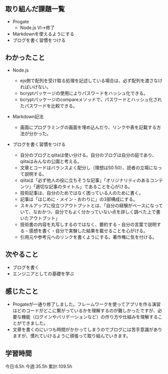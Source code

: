 ## 取り組んだ課題一覧
- Progate
    - Node.js Ⅵ→修了
 - Markdownを使えるようにする
  - ブログを書く習慣をつける

## わかったこと
- Node.js
	- ejs側で配列を受け取る処理を記述している場合は、必ず配列を渡さなければいけない。
	- bcryptパッケージの使用によりパスワードをハッシュ化できる。
	- bcryptパッケージのcompareメソッドで、パスワードとハッシュ化されたパスワードを比較できる。

- Markdown記法
	- 画面にプログラミングの画面を埋め込んだり、リンクや表を記載する方法が分かった。

- ブログを書く習慣をつける
	- 自分のブログとqiitaは使い分ける。自分のブログは自分の庭であり、qiitaはみんなの公園と考える。
	- 文章とコードはバランスよく配分し（理想は50:50）、読者の立場になって説明する。
	- qiitaは「必ず他人の役に立ちそうな記事」「オリジナリティのあるコンテンツ」「適切な記事のタイトル」であることを心がける。
	- 技術記事は、自分のためではなく困っている人のために書く。
	- 記事は「はじめに・メイン・おわりに」の3部構成にする。
	- スキルアップに役立つアウトプットとは、「自分の経験がベースになっていて、なおかつ、自分でもよく分かっていない点を詳しく調べた上で書いたアウトプット」
	- 技術書の内容を丸写しするのではなく、要約する・自分の言葉で説明する・感想を書く・自分で実験した結果を載せることを心がける。
	- 引用元や参考元へのリンクを書くようにする。著作権に気を付ける。



## 次やること
- ブログを書く
- エンジニアとしての基礎を学ぶ
	

## 感じたこと
- Progateが一通り修了しました。フレームワークを使ってアプリを作る演習はどのコードがどこに繋がっているかを理解するのが難しかったですが、必要な機能（ログインやバリデーションなど）の作り方や仕組みを理解することができました。
- 文章を書くのにいつも時間がかかってしまうのでブログには苦手意識がありますが、慣れていけるように頑張って取り組んでいきます。

## 学習時間
今日:6.5h
今週:35.5h 
累計:109.5h